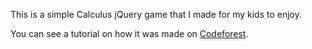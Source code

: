 This is a simple Calculus jQuery game that I made for my kids to enjoy.

You can see a tutorial on how it was made on [Codeforest](http://www.codeforest.net/jquery-calculus-game-tutorial-part-1).